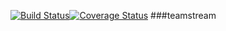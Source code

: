 [![Build Status](https://travis-ci.org/kadowki/teamstream.svg)](https://travis-ci.org/kadowki/teamstream)[![Coverage Status](https://coveralls.io/repos/kadowki/teamstream/badge.png)](https://coveralls.io/r/kadowki/teamstream)
###teamstream